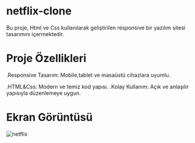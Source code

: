 # netflix-clone

Bu proje, Html ve Css kullanılarak geliştirilen responsive bir yazılım sitesi tasarımını içermektedir.

# Proje Özellikleri
.Responsive Tasarım: Mobile,tablet ve masaüstü cihazlara uyumlu.

.HTML&Css: Modern ve temiz kod yapısı. .Kolay Kullanım: Açık ve anlaşılır yapısıyla düzenlemeye uygun.

# Ekran Görüntüsü
![netflix](https://github.com/user-attachments/assets/a32c0c92-1000-4f7d-a5b9-61eb8d2e526e)

